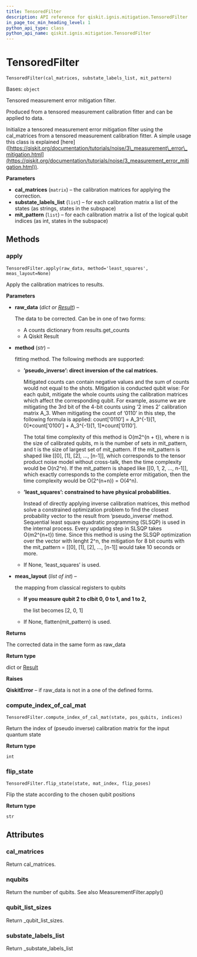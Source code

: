 ```yaml
---
title: TensoredFilter
description: API reference for qiskit.ignis.mitigation.TensoredFilter
in_page_toc_min_heading_level: 1
python_api_type: class
python_api_name: qiskit.ignis.mitigation.TensoredFilter
---
```


# TensoredFilter

<span id="qiskit.ignis.mitigation.TensoredFilter" />

`TensoredFilter(cal_matrices, substate_labels_list, mit_pattern)`

Bases: `object`

Tensored measurement error mitigation filter.

Produced from a tensored measurement calibration fitter and can be applied to data.

Initialize a tensored measurement error mitigation filter using the cal\_matrices from a tensored measurement calibration fitter. A simple usage this class is explained \[here] ([https://qiskit.org/documentation/tutorials/noise/3\_measurement\_error\_mitigation.html](https://qiskit.org/documentation/tutorials/noise/3_measurement_error_mitigation.html)).

**Parameters**

*   **cal\_matrices** (`matrix`) – the calibration matrices for applying the correction.
*   **substate\_labels\_list** (`list`) – for each calibration matrix a list of the states (as strings, states in the subspace)
*   **mit\_pattern** (`list`) – for each calibration matrix a list of the logical qubit indices (as int, states in the subspace)

## Methods

### apply

<span id="qiskit.ignis.mitigation.TensoredFilter.apply" />

`TensoredFilter.apply(raw_data, method='least_squares', meas_layout=None)`

Apply the calibration matrices to results.

**Parameters**

*   **raw\_data** (*dict or* [*Result*](qiskit.result.Result "qiskit.result.Result")) –

    The data to be corrected. Can be in one of two forms:

    *   A counts dictionary from results.get\_counts
    *   A Qiskit Result

*   **method** (*str*) –

    fitting method. The following methods are supported:

    *   **’pseudo\_inverse’: direct inversion of the cal matrices.**

        Mitigated counts can contain negative values and the sum of counts would not equal to the shots. Mitigation is conducted qubit wise: For each qubit, mitigate the whole counts using the calibration matrices which affect the corresponding qubit. For example, assume we are mitigating the 3rd bit of the 4-bit counts using ‘2 imes 2’ calibration matrix A\_3. When mitigating the count of ‘0110’ in this step, the following formula is applied: count\[‘0110’] = A\_3^\{-1}\[1, 0]\*count\[‘0100’] + A\_3^\{-1}\[1, 1]\*count\[‘0110’].

        The total time complexity of this method is O(m2^\{n + t}), where n is the size of calibrated qubits, m is the number of sets in mit\_pattern, and t is the size of largest set of mit\_pattern. If the mit\_pattern is shaped like \[\[0], \[1], \[2], …, \[n-1]], which corresponds to the tensor product noise model without cross-talk, then the time complexity would be O(n2^n). If the mit\_pattern is shaped like \[\[0, 1, 2, …, n-1]], which exactly corresponds to the complete error mitigation, then the time complexity would be O(2^(n+n)) = O(4^n).

    *   **’least\_squares’: constrained to have physical probabilities.**

        Instead of directly applying inverse calibration matrices, this method solve a constrained optimization problem to find the closest probability vector to the result from ‘pseudo\_inverse’ method. Sequential least square quadratic programming (SLSQP) is used in the internal process. Every updating step in SLSQP takes O(m2^\{n+t}) time. Since this method is using the SLSQP optimization over the vector with lenght 2^n, the mitigation for 8 bit counts with the mit\_pattern = \[\[0], \[1], \[2], …, \[n-1]] would take 10 seconds or more.

    *   If None, ‘least\_squares’ is used.

*   **meas\_layout** (*list of int*) –

    the mapping from classical registers to qubits

    *   **If you measure qubit 2 to clbit 0, 0 to 1, and 1 to 2,**

        the list becomes \[2, 0, 1]

    *   If None, flatten(mit\_pattern) is used.

**Returns**

The corrected data in the same form as raw\_data

**Return type**

dict or [Result](qiskit.result.Result "qiskit.result.Result")

**Raises**

**QiskitError** – if raw\_data is not in a one of the defined forms.

### compute\_index\_of\_cal\_mat

<span id="qiskit.ignis.mitigation.TensoredFilter.compute_index_of_cal_mat" />

`TensoredFilter.compute_index_of_cal_mat(state, pos_qubits, indices)`

Return the index of (pseudo inverse) calibration matrix for the input quantum state

**Return type**

`int`

### flip\_state

<span id="qiskit.ignis.mitigation.TensoredFilter.flip_state" />

`TensoredFilter.flip_state(state, mat_index, flip_poses)`

Flip the state according to the chosen qubit positions

**Return type**

`str`

## Attributes

<span id="qiskit.ignis.mitigation.TensoredFilter.cal_matrices" />

### cal\_matrices

Return cal\_matrices.

<span id="qiskit.ignis.mitigation.TensoredFilter.nqubits" />

### nqubits

Return the number of qubits. See also MeasurementFilter.apply()

<span id="qiskit.ignis.mitigation.TensoredFilter.qubit_list_sizes" />

### qubit\_list\_sizes

Return \_qubit\_list\_sizes.

<span id="qiskit.ignis.mitigation.TensoredFilter.substate_labels_list" />

### substate\_labels\_list

Return \_substate\_labels\_list


